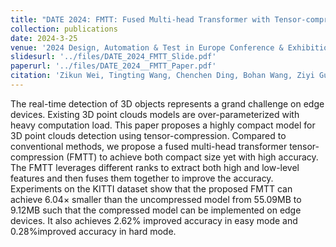 ```yaml
---
title: "DATE 2024: FMTT: Fused Multi-head Transformer with Tensor-compression for 3D Point Clouds Detection on Edge Devices"
collection: publications
date: 2024-3-25
venue: '2024 Design, Automation & Test in Europe Conference & Exhibition (DATE)'
slidesurl: '../files/DATE_2024_FMTT_Slide.pdf'
paperurl: '../files/DATE_2024__FMTT_Paper.pdf'
citation: 'Zikun Wei, Tingting Wang, Chenchen Ding, Bohan Wang, Ziyi Guan, Hantao Huang, and Hao Yu “FMTT: Fused Multi-head Transformer with Tensor-compression for 3D Point Clouds Detection on Edge Devices”, Design, Automation & Test in Europe Conference & Exhibition (DATE), March 25, Valencia, 2024.'
---
```


The real-time detection of 3D objects represents a grand challenge on edge devices. Existing 3D point clouds models are over-parameterized with heavy computation load. This paper proposes a highly compact model for 3D point clouds detection using tensor-compression. Compared to conventional methods, we propose a fused multi-head transformer tensor-compression (FMTT) to achieve both compact size yet with high accuracy. The FMTT leverages different ranks to extract both high and low-level features and then fuses them together to improve the accuracy. Experiments on the KITTI dataset show that the proposed FMTT can achieve 6.04× smaller than the uncompressed model from 55.09MB to 9.12MB such that the compressed model can be implemented on edge devices. It also achieves 2.62% improved accuracy in easy mode and 0.28%improved accuracy in hard mode.
